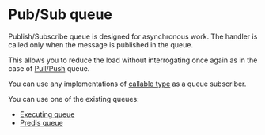 Pub/Sub queue
=============

Publish/Subscribe queue is designed for asynchronous work. The handler is called only when the message is published in
the queue.

This allows you to reduce the load without interrogating once again as in the case of
[Pull/Push](../pub_sub/pub_sub.md) queue.

You can use any implementations of [callable type](http://php.net/manual/en/language.types.callable.php) as a queue
subscriber.

You can use one of the existing queues:

* [Executing queue](executing.md)
* [Predis queue](predis.md)
